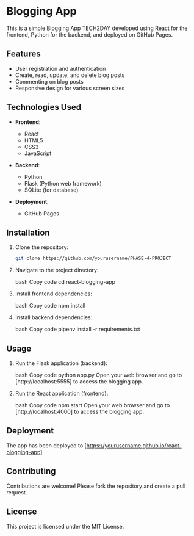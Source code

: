 # Blogging App

This is a simple Blogging App TECH2DAY developed using React for the frontend, Python for the backend, and deployed on GitHub Pages.

## Features

- User registration and authentication
- Create, read, update, and delete blog posts
- Commenting on blog posts
- Responsive design for various screen sizes

## Technologies Used

- **Frontend**:
  - React
  - HTML5
  - CSS3
  - JavaScript
  
- **Backend**:
  - Python
  - Flask (Python web framework)
  - SQLite (for database)
  
- **Deployment**:
  - GitHub Pages

## Installation

1. Clone the repository:

   ```bash
   git clone https://github.com/yourusername/PHASE-4-PROJECT

2. Navigate to the project directory:

   bash
   Copy code
   cd react-blogging-app

3. Install frontend dependencies:

   bash
   Copy code
   npm install

4. Install backend dependencies:

   bash
   Copy code
   pipenv install -r requirements.txt

## Usage

1. Run the Flask application (backend):

   bash
   Copy code
   python app.py
   Open your web browser and go to [http://localhost:5555] to access the blogging app.

2. Run the React application (frontend):

   bash
   Copy code
   npm start
   Open your web browser and go to [http://localhost:4000] to access the blogging app.

## Deployment

The app has been deployed to [https://yourusername.github.io/react-blogging-app]

## Contributing
Contributions are welcome! Please fork the repository and create a pull request.

## License
This project is licensed under the MIT License.